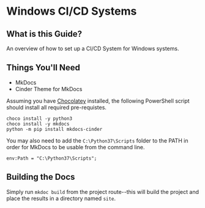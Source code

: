 # Windows CI/CD Systems

## What is this Guide?

An overview of how to set up a CI/CD System for Windows systems.

## Things You'll Need

* MkDocs
* Cinder Theme for MkDocs

Assuming you have [Chocolatey](https://chocolatey.org/) installed, the following PowerShell script should install all required pre-requistes.

```shell
choco install -y python3
choco install -y mkdocs
python -m pip install mkdocs-cinder
```
You may also need to add the `C:\Python37\Scripts` folder to the PATH in order for MkDocs to be usable from the command line.

```shell
env:Path = "C:\Python37\Scripts";
```

## Building the Docs

Simply run `mkdoc build` from the project route--this will build the project
and place the results in a directory named `site`.
